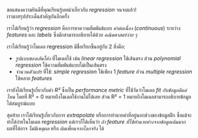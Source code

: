 
ขอแสดงความยินดีที่คุณเรียนรู้บทนำเกี่ยวกับ _regression_ จนจบแล้ว!  
เรามาสรุปประเด็นสำคัญกันอีกครั้ง

เราได้เรียนรู้ว่า _regression_ คือการหาความสัมพันธ์แบบ _ค่าต่อเนื่อง_ (_continuous_) ระหว่าง _features_ และ _labels_ ซึ่งมักสามารถอธิบายได้ด้วย _คณิตศาสตร์ง่าย ๆ_

เราได้เรียนรู้ว่าโมเดล regression มีชื่อเรียกขึ้นอยู่กับ 2 สิ่งคือ:

- _รูปแบบของเส้นโค้ง_ ที่โมเดลใช้ เช่น _linear regression_ ใช้เส้นตรง ส่วน _polynomial regression_ ใช้ความสัมพันธ์แบบไม่เป็นเส้นตรง
- _จำนวนตัวแปร_ ที่ใช้: _simple regression_ ใช้เพียง 1 _feature_ ส่วน _multiple regression_ ใช้หลาย _features_

เรายังได้เรียนรู้เกี่ยวกับค่า _R²_ ซึ่งเป็น _performance metric_ ที่ใช้วัดว่าโมเดล _fit กับข้อมูลดีแค่ไหน_ โดยที่ R² = 0 หมายถึงโมเดลใช้งานไม่ได้เลย ส่วน R² = 1 หมายถึงโมเดลสามารถอธิบายข้อมูลได้สมบูรณ์แบบ

สุดท้าย เราได้เรียนรู้เกี่ยวกับการ _extrapolate_ หรือการทำนายค่าที่อยู่นอกช่วงของข้อมูลฝึก ซึ่งแม้จะทำได้ง่ายในโมเดล _regression_ แต่เราก็ได้เห็นว่า _ถ้า feature ที่ใช้ทำนายห่างจากข้อมูลเดิมมาก_ ผลที่ได้อาจ _ไม่มีเหตุผล_ หรือ _ผิดเพี้ยนจากโลกจริง_ ได้

